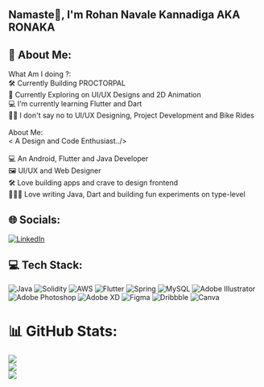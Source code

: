 ## Namaste🙏, I'm Rohan Navale Kannadiga AKA RONAKA
## 💫 About Me:
What Am I doing ?:<br>🛠 Currently Building PROCTORPAL<br>🧭 Currently Exploring on UI/UX Designs and 2D Animation<br>💻 I’m currently learning Flutter and Dart<br>🤙🏻 I don't say no to UI/UX Designing, Project Development and Bike Rides<br><br>About Me:<br>< A Design and Code Enthusiast../><br><br>💻 An Android, Flutter and Java Developer<br>🖼️ UI/UX and Web Designer<br>🛠 Love building apps and crave to design frontend<br>🧑🏻‍💻 Love writing Java, Dart and building fun experiments on type-level


## 🌐 Socials:
[![LinkedIn](https://img.shields.io/badge/LinkedIn-%230077B5.svg?logo=linkedin&logoColor=white)](https://linkedin.com/in/rohan-navale) 

## 💻 Tech Stack:
![Java](https://img.shields.io/badge/java-%23ED8B00.svg?style=for-the-badge&logo=java&logoColor=white) ![Solidity](https://img.shields.io/badge/Solidity-%23363636.svg?style=for-the-badge&logo=solidity&logoColor=white) ![AWS](https://img.shields.io/badge/AWS-%23FF9900.svg?style=for-the-badge&logo=amazon-aws&logoColor=white) ![Flutter](https://img.shields.io/badge/Flutter-%2302569B.svg?style=for-the-badge&logo=Flutter&logoColor=white) ![Spring](https://img.shields.io/badge/spring-%236DB33F.svg?style=for-the-badge&logo=spring&logoColor=white) ![MySQL](https://img.shields.io/badge/mysql-%2300f.svg?style=for-the-badge&logo=mysql&logoColor=white) ![Adobe Illustrator](https://img.shields.io/badge/adobeillustrator-%23FF9A00.svg?style=for-the-badge&logo=adobeillustrator&logoColor=white) ![Adobe Photoshop](https://img.shields.io/badge/adobephotoshop-%2331A8FF.svg?style=for-the-badge&logo=adobephotoshop&logoColor=white) ![Adobe XD](https://img.shields.io/badge/Adobe%20XD-470137?style=for-the-badge&logo=Adobe%20XD&logoColor=#FF61F6) 	![Figma](https://img.shields.io/badge/figma-%23F24E1E.svg?style=for-the-badge&logo=figma&logoColor=white) ![Dribbble](https://img.shields.io/badge/Dribbble-EA4C89?style=for-the-badge&logo=dribbble&logoColor=white) ![Canva](https://img.shields.io/badge/Canva-%2300C4CC.svg?style=for-the-badge&logo=Canva&logoColor=white)

# 📊 GitHub Stats:
![](https://github-readme-streak-stats.herokuapp.com/?user=Rohan-Navale&theme=dark&hide_border=false)<br/>
![](https://github-readme-stats.vercel.app/api?username=Rohan-Navale&theme=dark&hide_border=false&include_all_commits=true&count_private=true)<br/>
![](https://github-readme-stats.vercel.app/api/top-langs/?username=Rohan-Navale&theme=dark&hide_border=false&include_all_commits=true&count_private=true&layout=compact)
